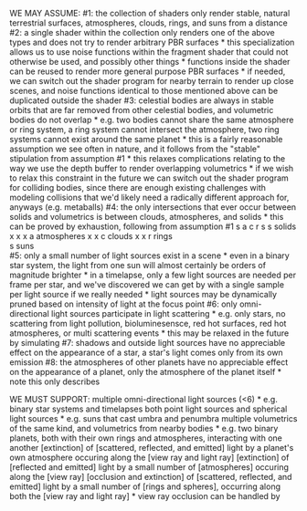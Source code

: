 WE MAY ASSUME:
#1: the collection of shaders only render stable, natural terrestrial surfaces, atmospheres, clouds, rings, and suns from a distance
#2: a single shader within the collection only renders one of the above types and does not try to render arbitrary PBR surfaces
	* this specialization allows us to use noise functions within the fragment shader that could not otherwise be used, and possibly other things
	* functions inside the shader can be reused to render more general purpose PBR surfaces
	* if needed, we can switch out the shader program for nearby terrain to render up close scenes, 
	  and noise functions identical to those mentioned above can be duplicated outside the shader
#3: celestial bodies are always in stable orbits that are far removed from other celestial bodies, and volumetric bodies do not overlap
	* e.g. two bodies cannot share the same atmosphere or ring system, a ring system cannot intersect the atmosphere, two ring systems cannot exist around the same planet
	* this is a fairly reasonable assumption we see often in nature, and it follows from the "stable" stipulation from assumption #1
	* this relaxes complications relating to the way we use the depth buffer to render overlapping volumetrics
	* if we wish to relax this constraint in the future we can switch out the shader program for colliding bodies,
	  since there are enough existing challenges with modeling collisions that we'd likely need a radically different approach for, anyways (e.g. metaballs)
#4: the only intersections that ever occur between solids and volumetrics is between clouds, atmospheres, and solids
	* this can be proved by exhaustion, following from assumption #1
						s a c r s
		s solids 		x x x
		a atmospheres	x   x
		c clouds  		x x
		r rings 		
		s suns 			
#5: only a small number of light sources exist in a scene
	* even in a binary star system, the light from one sun will almost certainly be orders of magnitude brighter
	* in a timelapse, only a few light sources are needed per frame per star, and we've discovered we can get by with a single sample per light source if we really needed
	* light sources may be dynamically pruned based on intensity of light at the focus point
#6: only omni-directional light sources participate in light scattering
	* e.g. only stars, no scattering from light pollution, bioluminesensce, red hot surfaces, red hot atmospheres, or multi scattering events
	* this may be relaxed in the future by simulating 
#7: shadows and outside light sources have no appreciable effect on the appearance of a star, a star's light comes only from its own emission
#8: the atmospheres of other planets have no appreciable effect on the appearance of a planet, only the atmosphere of the planet itself
	* note this only describes 


WE MUST SUPPORT:
multiple omni-directional light sources (<6)
	* e.g. binary star systems and timelapses
both point light sources and spherical light sources 
	* e.g. suns that cast umbra and penumbra
multiple volumetrics of the same kind, and volumetrics from nearby bodies
	* e.g. two binary planets, both with their own rings and atmospheres, interacting with one another
[extinction] of [scattered, reflected, and emitted] light by a planet's own atmosphere occuring along the [view ray and light ray]
[extinction] of [reflected and emitted] light by a small number of [atmospheres] occuring along the [view ray]
[occlusion and extinction] of [scattered, reflected, and emitted] light by a small number of [rings and spheres], occurring along both the [view ray and light ray]
	* view ray occlusion can be handled by 